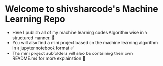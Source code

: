 # Welcome to shivsharcode's Machine Learning Repo 

* Here I publish all of my machine learning codes Algorithm wise in a structured manner. 🚀
* You will also find a mini project based on the machine learning algorithm in a jupyter notebook format ✅
* The mini project subfolders will also be containing their own README.md for more explaination 📁
